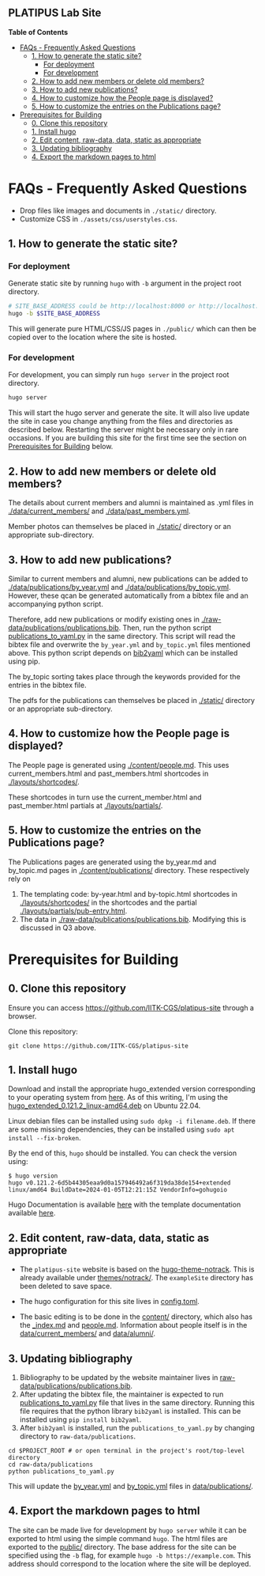 PLATIPUS Lab Site
---

<!-- markdown-toc start - Don't edit this section. Run M-x markdown-toc-refresh-toc -->
**Table of Contents**

- [FAQs - Frequently Asked Questions](#faqs---frequently-asked-questions)
    - [1. How to generate the static site?](#1-how-to-generate-the-static-site)
        - [For deployment](#for-deployment)
        - [For development](#for-development)
    - [2. How to add new members or delete old members?](#2-how-to-add-new-members-or-delete-old-members)
    - [3. How to add new publications?](#3-how-to-add-new-publications)
    - [4. How to customize how the People page is displayed?](#4-how-to-customize-how-the-people-page-is-displayed)
    - [5. How to customize the entries on the Publications page?](#5-how-to-customize-the-entries-on-the-publications-page)
- [Prerequisites for Building](#prerequisites-for-building)
    - [0. Clone this repository](#0-clone-this-repository)
    - [1. Install hugo](#1-install-hugo)
    - [2. Edit content, raw-data, data, static as appropriate](#2-edit-content-raw-data-data-static-as-appropriate)
    - [3. Updating bibliography](#3-updating-bibliography)
    - [4. Export the markdown pages to html](#4-export-the-markdown-pages-to-html)

<!-- markdown-toc end -->

# FAQs - Frequently Asked Questions

- Drop files like images and documents in `./static/` directory.
- Customize CSS in `./assets/css/userstyles.css`.

## 1. How to generate the static site?

### For deployment

Generate static site by running `hugo` with `-b` argument in the project root directory.

```sh
# SITE_BASE_ADDRESS could be http://localhost:8000 or http://localhost:1313 or https://platipus.cgs.iitk.ac.in
hugo -b $SITE_BASE_ADDRESS
```

This will generate pure HTML/CSS/JS pages in `./public/` which can then be copied over to the location where the site is hosted.

### For development

For development, you can simply run `hugo server` in the project root directory.

```sh
hugo server
```

This will start the hugo server and generate the site. It will also live update the site in case you change anything from the files and directories as described below. Restarting the server might be necessary only in rare occasions. If you are building this site for the first time see the section on [Prerequisites for Building](#prerequisites-for-building) below.

## 2. How to add new members or delete old members?

The details about current members and alumni is maintained as .yml files in [./data/current_members/](./data/current_members/) and [./data/past_members.yml](./data/past_members.yml).

Member photos can themselves be placed in [./static/](./static/) directory or an appropriate sub-directory.


## 3. How to add new publications?

Similar to current members and alumni, new publications can be added to [./data/publications/by_year.yml](./data/publications/by_year.yml) and [./data/publications/by_topic.yml](./data/publications/by_topic.yml). However, these qcan be generated automatically from a bibtex file and an accompanying python script.

Therefore, add new publications or modify existing ones in [./raw-data/publications/publications.bib](./raw-data/publications/publications.bib). Then, run the python script [publications_to_yaml.py](./raw-data/publications/publications_to_yaml.py) in the same directory. This script will read the bibtex file and overwrite the `by_year.yml` and `by_topic.yml` files mentioned above. This python script depends on [bib2yaml](https://pypi.org/project/bib2yaml/) which can be installed using pip.

The by_topic sorting takes place through the keywords provided for the entries in the bibtex file.

The pdfs for the publications can themselves be placed in [./static/](./static/) directory or an appropriate sub-directory.

## 4. How to customize how the People page is displayed?

The People page is generated using [./content/people.md](./content/people.md). This uses current\_members.html and past\_members.html shortcodes in [./layouts/shortcodes/](./layouts/shortcodes/).

These shortcodes in turn use the current\_member.html and past\_member.html partials at [./layouts/partials/](./layouts/partials/).

## 5. How to customize the entries on the Publications page?

The Publications pages are generated using the by_year.md and by_topic.md pages in [./content/publications/](./content/publications/) directory. These respectively rely on 

1. The templating code: by-year.html and by-topic.html shortcodes in [./layouts/shortcodes/](./layouts/shortcodes/) in the shortcodes and the partial [./layouts/partials/pub-entry.html](./layouts/partials/pub-entry.html). 
2. The data in [./raw-data/publications/publications.bib](./raw-data/publications/publications.bib). Modifying this is discussed in Q3 above.

# Prerequisites for Building

## 0. Clone this repository

Ensure you can access https://github.com/IITK-CGS/platipus-site through a browser.

Clone this repository:

```
git clone https://github.com/IITK-CGS/platipus-site
```

## 1. Install hugo

Download and install the appropriate hugo\_extended version corresponding to your operating system from [here](https://github.com/gohugoio/hugo/releases). As of this writing, I'm using the [hugo_extended_0.121.2_linux-amd64.deb](https://github.com/gohugoio/hugo/releases/download/v0.121.2/hugo_extended_0.121.2_linux-amd64.deb) on Ubuntu 22.04.

Linux debian files can be installed using `sudo dpkg -i filename.deb`. If there are some missing dependencies, they can be installed using `sudo apt install --fix-broken`.

By the end of this, `hugo` should be installed. You can check the version using:

```
$ hugo version
hugo v0.121.2-6d5b44305eaa9d0a157946492a6f319da38de154+extended linux/amd64 BuildDate=2024-01-05T12:21:15Z VendorInfo=gohugoio
```

Hugo Documentation is available [here](https://gohugo.io/getting-started/) with the template documentation available [here](https://gohugo.io/getting-started/directory-structure/).

## 2. Edit content, raw-data, data, static as appropriate

- The `platipus-site` website is based on the [hugo-theme-notrack](https://github.com/gevhaz/hugo-theme-notrack). This is already available under [themes/notrack/](./themes/notrack/). The `exampleSite` directory has been deleted to save space.

- The hugo configuration for this site lives in [config.toml](./config.toml).

- The basic editing is to be done in the [content/](./content/) directory, which also has the [\_index.md](./content/_index.md) and [people.md](./content/people.md). Information about people itself is in the [data/current_members/](./data/current_members/) and [data/alumni/](./data/alumni/).

## 3. Updating bibliography

1. Bibliography to be updated by the website maintainer lives in [raw-data/publications/publications.bib](./raw-data/publications/publications.bib).
2. After updating the bibtex file, the maintainer is expected to run [publications\_to\_yaml.py](./raw-data/publications/publications_to_yaml.py) file that lives in the same directory. Running this file requires that the python library `bib2yaml` is installed. This can be installed using `pip install bib2yaml`.
3. After `bib2yaml` is installed, run the `publications_to_yaml.py` by changing directory to `raw-data/publications`.

```
cd $PROJECT_ROOT # or open terminal in the project's root/top-level directory
cd raw-data/publications
python publications_to_yaml.py
```

This will update the [by\_year.yml](data/publications/by_year.yml) and [by\_topic.yml](data/publications/by_topic.yml) files in [data/publications/](./data/publications/).

## 4. Export the markdown pages to html

The site can be made live for development by `hugo server` while it can be exported to html using the simple command `hugo`. The html files are exported to the [public/](./public/) directory. The base address for the site can be specified using the `-b` flag, for example `hugo -b https://example.com`. This address should correspond to the location where the site will be deployed.



